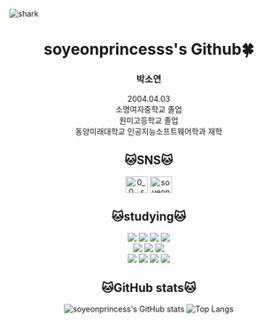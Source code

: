 ![shark](https://capsule-render.vercel.app/api?type=shark&color=gradient&height=140)

 <div align=center> 
  
  # soyeonprincesss's Github🍀

### 박소연<br>
2004.04.03<br>
소명여자중학교 졸업<br>
원미고등학교 졸업<br>
동양미래대학교 인공지능소프트웨어학과 재학

## 🐱SNS🐱
<a href="https://instagram.com/0_0__soyeon" target="blank"><img align="center" src="https://raw.githubusercontent.com/rahuldkjain/github-profile-readme-generator/master/src/images/icons/Social/instagram.svg" alt="0_0__soyeon" height="30" width="40" /></a>
<a href="https://m.blog.naver.com/soyeon8165" target="blank"><img align="center" src="https://raw.githubusercontent.com/rahuldkjain/github-profile-readme-generator/master/src/images/icons/Social/naver.blog.svg" alt="soyeon8165" height="30" width="40" /></a>

## 🐱studying🐱
<p>
<img src="https://img.shields.io/badge/python-red?style=flat&logo=python&logoColor=721412"/>
<img src="https://img.shields.io/badge/javaScript-orange?style=flat&logo=javaScript&logoColor=9C4121"/>
<img src="https://img.shields.io/badge/Eclipse IDE-yellow?style=flat&logo=Eclipse IDE&logoColor=F5C400"/>
<img src="https://img.shields.io/badge/C-green?style=flat&logo=C&logoColor=3B5526"/> <br>
<img src="https://img.shields.io/badge/HTML5-blue?style=flat&logo=HTML5&logoColor=0B556A"/>
<img src="https://img.shields.io/badge/Visual Studio Code-navy?style=flat&logo=Visual Studio Code&logoColor=0075A8"/>  
<img src="https://img.shields.io/badge/Visual Studio-purple?style=flat&logo=Visual Studio&logoColor=8D73B0"/> <br> 
<img src="https://img.shields.io/badge/MySQL-pink?style=flat&logo=MySQL&logoColor=D70F64"/>  
<img src="https://img.shields.io/badge/PyCharm-lavender?style=flat&logo=PyCharm&logoColor=663399"/>
<img src="https://img.shields.io/badge/Anaconda-grey?style=flat&logo=Anaconda&logoColor=8A8A8A"/> 
<img src="https://img.shields.io/badge/Github-white?style=flat&logo=Github&logoColor=221E1F"/>  
</p>

## 🐱GitHub stats🐱 <br>
![soyeonprincess's GitHub stats](https://github-readme-stats.vercel.app/api?username=soyeonprincesss&show_icons=true&theme=buefy)
![Top Langs](https://github-readme-stats.vercel.app/api/top-langs/?username=soyeonprincesss&layout=compact&theme=buefy)
</div>
